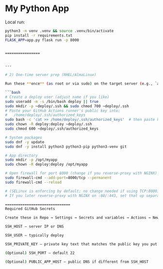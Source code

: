 # My Python App

Local run:
```bash
python3 -m venv .venv && source .venv/bin/activate
pip install -r requirements.txt
FLASK_APP=app.py flask run -p 8000


================


---

# 2) One‑time server prep (RHEL/AlmaLinux)

Run these **once** (as root or via sudo) on the target server (e.g., `almalinux9`):

```bash
# Create a deploy user (adjust name if you like)
sudo useradd -m -s /bin/bash deploy || true
sudo mkdir -p ~deploy/.ssh && sudo chmod 700 ~deploy/.ssh
# Paste your GitHub Actions runner's public key into:
#   /home/deploy/.ssh/authorized_keys
sudo bash -c 'cat >> /home/deploy/.ssh/authorized_keys'  # then paste key, Ctrl-D
sudo chown -R deploy:deploy ~deploy/.ssh
sudo chmod 600 ~deploy/.ssh/authorized_keys

# System packages
sudo dnf -y update
sudo dnf -y install python3 python3-pip python3-venv git

# App directory
sudo mkdir -p /opt/myapp
sudo chown -R deploy:deploy /opt/myapp

# Open firewall for port 8000 (change if you reverse-proxy with NGINX)
sudo firewall-cmd --add-port=8000/tcp --permanent
sudo firewall-cmd --reload

# (SELinux is enforcing by default; no change needed if using TCP:8000)
# If you later reverse-proxy with NGINX on :80/:443, set that up separately.

==============================
Required GitHub Secrets

Create these in Repo → Settings → Secrets and variables → Actions → New repository secret:

SSH_HOST — server IP or DNS

SSH_USER — typically deploy

SSH_PRIVATE_KEY — private key text that matches the public key you put in /home/deploy/.ssh/authorized_keys

(Optional) SSH_PORT — default 22

(Optional) PUBLIC_APP_HOST — public DNS if different from SSH_HOST
